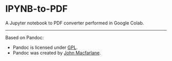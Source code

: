 # IPYNB-to-PDF
A Jupyter notebook to PDF converter performed in Google Colab.
______________________________________________________________
Based on Pandoc: [](https://pandoc.org)
- Pandoc is licensed under [GPL](https://www.gnu.org/licenses/gpl-3.0.html).
- Pandoc was created by [John Macfarlane](https://johnmacfarlane.net/tools.html).
